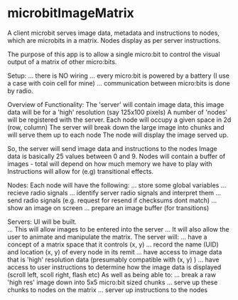 # microbitImageMatrix
A client microbit serves image data, metadata and instructions to nodes, which are microbits in a matrix. 
Nodes display as per server instructions.

The purpose of this app is to allow a single micro:bit to control the visual output of a matrix of other micro:bits.

Setup:
... there is NO wiring
... every micro:bit is powered by a battery (I use a case with coin cell for mine)
... communication between micro:bits is done by radio.

Overview of Functionality:
The 'server' will contain image data, this image data will be for a 'high' resolution (say 125x100 pixels)
A number of 'nodes' will be registered with the server.
Each node will occupy a given space in 2d (row, column)
The server will break down the large image into chunks and will serve them up to each node
The node will display the image served up.

So, the server will send image data and instructions to the nodes
Image data is basically 25 values between 0 and 9.
Nodes will contain a buffer of images - total will depend on how much memory we have to play with
Instructions will allow for (e.g) transitional effects.

Nodes:
Each node will have the following:
... store some global variables
... recieve radio signals
... identify server radio signals and interpret them
... send radio signals (e.g. request for resend if checksums dont match)
... show an image on screen
... prepare an image buffer (for transitions)


Servers:
UI will be built.  
... This will allow images to be entered into the server
... It will also allow the user to animate and manipulate the matrix.
The server will:
... have a concept of a matrix space that it controls (x, y)
... record the name (UID) and location (x, y) of every node in its remit
... have access to image data that is 'high' resolution data (presumably compatible with (x, y) )
... have access to user instructions to determine how the image data is displayed (scroll left, scoll right, flash etc)
As well as being able to:
... break a raw 'high res' image down into 5x5 micro:bit sized chunks
... serve up these chunks to nodes on the matrix
... server up instructions to the nodes




